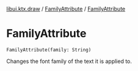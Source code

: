 [libui.ktx.draw](../README.md) / [FamilyAttribute](README.md) / [FamilyAttribute](-family-attribute.md)

# FamilyAttribute

`FamilyAttribute(family: String)`

Changes the font family of the text it is applied to.

